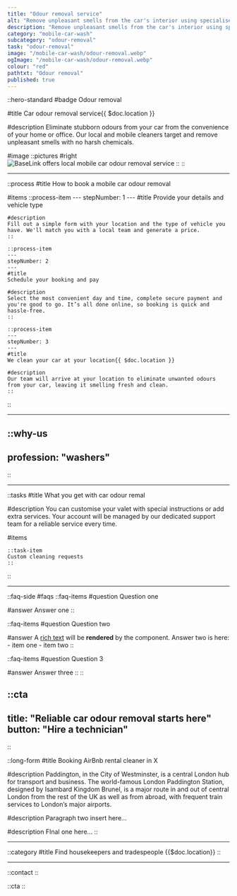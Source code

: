 ```yaml
---
title: "Odour removal service"
alt: "Remove unpleasant smells from the car's interior using specialised odour neutralisers or ozone treatment"
description: "Remove unpleasant smells from the car's interior using specialised neutralisers"
category: "mobile-car-wash"
subcategory: "odour-removal"
task: "odour-removal"
image: "/mobile-car-wash/odour-removal.webp"
ogImage: "/mobile-car-wash/odour-removal.webp"
colour: "red"
pathtxt: "Odour removal"
published: true
---
```


::hero-standard
#badge
Odour removal

#title
Car odour removal service{{ $doc.location }}

#description
Eliminate stubborn odours from your car from the convenience of your home or office. Our local and mobile cleaners target and remove unpleasant smells with no harsh chemicals.

#image
    ::pictures
    #right
    ![BaseLink offers local mobile car odour removal service](/mobile-car-wash/odour-removal.webp)
    ::
::

---

::process
#title
How to book a mobile car odour removal

#items
    ::process-item
    ---
    stepNumber: 1
    ---
    #title
    Provide your details and vehicle type

    #description
    Fill out a simple form with your location and the type of vehicle you have. We'll match you with a local team and generate a price.
    ::
    
    ::process-item
    ---
    stepNumber: 2
    ---
    #title
    Schedule your booking and pay

    #description
    Select the most convenient day and time, complete secure payment and you're good to go. It’s all done online, so booking is quick and hassle-free.
    ::

    ::process-item
    ---
    stepNumber: 3
    ---
    #title
    We clean your car at your location{{ $doc.location }}

    #description
    Our team will arrive at your location to eliminate unwanted odours from your car, leaving it smelling fresh and clean.
    ::
::

---

::why-us
---
profession: "washers"
---
::

---

::tasks
#title
What you get with car odour remal

#description
You can customise your valet with special instructions or add extra services. Your account will be managed by our dedicated support team for a reliable service every time.

#items

    ::task-item
    Custom cleaning requests
    ::
::

---

::faq-side
#faqs
  ::faq-items
  #question
  Question one

  #answer
  Answer one
  ::

  ::faq-items
  #question
  Question two

  #answer
  A [rich text](/services/commercial-cleaning) will be **rendered** by the component.
  Answer two is here:
    - item one
    - item two
  ::

  ::faq-items
  #question
  Question 3

  #answer
  Answer three
  ::
::

::cta
---
title: "Reliable car odour removal starts here"
button: "Hire a technician"
---
::

::long-form
#title
Booking AirBnb rental cleaner in X

#description
Paddington, in the City of Westminster, is a central London hub for transport and business. The world-famous London Paddington Station, designed by Isambard Kingdom Brunel, is a major route in and out of central London from the rest of the UK as well as from abroad, with frequent train services to London’s major airports.

#description
Paragraph two insert here...

#description
FInal one here...
::

---

::category
#title
Find housekeepers and tradespeople {{$doc.location}}
::

---

::contact
::

::cta
::